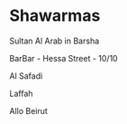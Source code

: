 
# Shawarmas

Sultan Al Arab in Barsha

BarBar - Hessa Street - 10/10

Al Safadi

Laffah

Allo Beirut